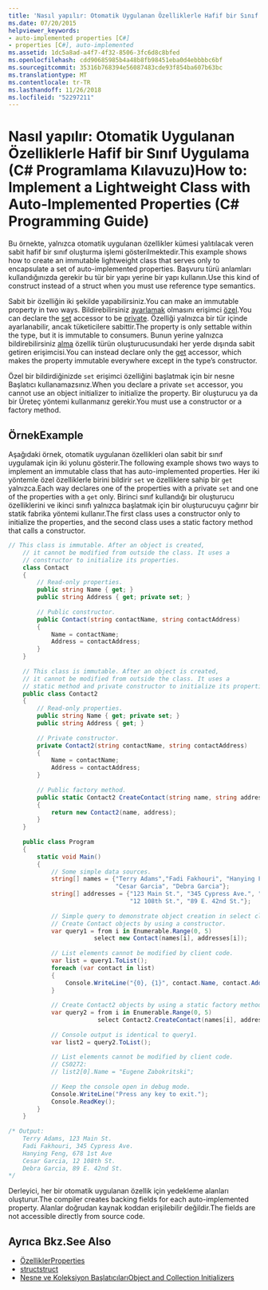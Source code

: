 ```yaml
---
title: 'Nasıl yapılır: Otomatik Uygulanan Özelliklerle Hafif bir Sınıf Uygulama (C# Programlama Kılavuzu)'
ms.date: 07/20/2015
helpviewer_keywords:
- auto-implemented properties [C#]
- properties [C#], auto-implemented
ms.assetid: 1dc5a8ad-a4f7-4f32-8506-3fc6d8c8bfed
ms.openlocfilehash: cdd90685985b4a48b8fb98451eba0d4ebbbbc6bf
ms.sourcegitcommit: 35316b768394e56087483cde93f854ba607b63bc
ms.translationtype: MT
ms.contentlocale: tr-TR
ms.lasthandoff: 11/26/2018
ms.locfileid: "52297211"
---
```

# <a name="how-to-implement-a-lightweight-class-with-auto-implemented-properties-c-programming-guide"></a><span data-ttu-id="854fc-102">Nasıl yapılır: Otomatik Uygulanan Özelliklerle Hafif bir Sınıf Uygulama (C# Programlama Kılavuzu)</span><span class="sxs-lookup"><span data-stu-id="854fc-102">How to: Implement a Lightweight Class with Auto-Implemented Properties (C# Programming Guide)</span></span>
<span data-ttu-id="854fc-103">Bu örnekte, yalnızca otomatik uygulanan özellikler kümesi yalıtılacak veren sabit hafif bir sınıf oluşturma işlemi gösterilmektedir.</span><span class="sxs-lookup"><span data-stu-id="854fc-103">This example shows how to create an immutable lightweight class that serves only to encapsulate a set of auto-implemented properties.</span></span> <span data-ttu-id="854fc-104">Başvuru türü anlamları kullandığınızda gerekir bu tür bir yapı yerine bir yapı kullanın.</span><span class="sxs-lookup"><span data-stu-id="854fc-104">Use this kind of construct instead of a struct when you must use reference type semantics.</span></span>  
  
 <span data-ttu-id="854fc-105">Sabit bir özelliğin iki şekilde yapabilirsiniz.</span><span class="sxs-lookup"><span data-stu-id="854fc-105">You can make an immutable property in two ways.</span></span>  <span data-ttu-id="854fc-106">Bildirebilirsiniz [ayarlamak](../../../csharp/language-reference/keywords/set.md) olmasını erişimci [özel](../../../csharp/language-reference/keywords/private.md).</span><span class="sxs-lookup"><span data-stu-id="854fc-106">You can declare the [set](../../../csharp/language-reference/keywords/set.md) accessor to be [private](../../../csharp/language-reference/keywords/private.md).</span></span>  <span data-ttu-id="854fc-107">Özelliği yalnızca bir tür içinde ayarlanabilir, ancak tüketicilere sabittir.</span><span class="sxs-lookup"><span data-stu-id="854fc-107">The property is only settable within the type, but it is immutable to consumers.</span></span>  <span data-ttu-id="854fc-108">Bunun yerine yalnızca bildirebilirsiniz [alma](../../../csharp/language-reference/keywords/get.md) özellik türün oluşturucusundaki her yerde dışında sabit getiren erişimcisi.</span><span class="sxs-lookup"><span data-stu-id="854fc-108">You can instead declare only the [get](../../../csharp/language-reference/keywords/get.md) accessor, which makes the property immutable everywhere except in the type’s constructor.</span></span>  
  
 <span data-ttu-id="854fc-109">Özel bir bildirdiğinizde `set` erişimci özelliğini başlatmak için bir nesne Başlatıcı kullanamazsınız.</span><span class="sxs-lookup"><span data-stu-id="854fc-109">When you declare a private `set` accessor, you cannot use an object initializer to initialize the property.</span></span> <span data-ttu-id="854fc-110">Bir oluşturucu ya da bir Üreteç yöntemi kullanmanız gerekir.</span><span class="sxs-lookup"><span data-stu-id="854fc-110">You must use a constructor or a factory method.</span></span>  
  
## <a name="example"></a><span data-ttu-id="854fc-111">Örnek</span><span class="sxs-lookup"><span data-stu-id="854fc-111">Example</span></span>  
 <span data-ttu-id="854fc-112">Aşağıdaki örnek, otomatik uygulanan özellikleri olan sabit bir sınıf uygulamak için iki yolunu gösterir.</span><span class="sxs-lookup"><span data-stu-id="854fc-112">The following example shows two ways to implement an immutable class that has auto-implemented properties.</span></span> <span data-ttu-id="854fc-113">Her iki yöntemle özel özelliklerle birini bildirir `set` ve özelliklere sahip bir `get` yalnızca.</span><span class="sxs-lookup"><span data-stu-id="854fc-113">Each way declares one of the properties with a private `set` and one of the properties with a `get` only.</span></span>  <span data-ttu-id="854fc-114">Birinci sınıf kullandığı bir oluşturucu özelliklerini ve ikinci sınıfı yalnızca başlatmak için bir oluşturucuyu çağırır bir statik fabrika yöntemi kullanır.</span><span class="sxs-lookup"><span data-stu-id="854fc-114">The first class uses a constructor only to initialize the properties, and the second class uses a static factory method that calls a constructor.</span></span>  
  
```csharp  
// This class is immutable. After an object is created,   
    // it cannot be modified from outside the class. It uses a   
    // constructor to initialize its properties.   
    class Contact  
    {  
        // Read-only properties.   
        public string Name { get; }  
        public string Address { get; private set; }  
  
        // Public constructor.   
        public Contact(string contactName, string contactAddress)  
        {  
            Name = contactName;  
            Address = contactAddress;                 
        }  
    }  
  
    // This class is immutable. After an object is created,   
    // it cannot be modified from outside the class. It uses a   
    // static method and private constructor to initialize its properties.      
    public class Contact2  
    {  
        // Read-only properties.   
        public string Name { get; private set; }  
        public string Address { get; }  
  
        // Private constructor.   
        private Contact2(string contactName, string contactAddress)  
        {  
            Name = contactName;  
            Address = contactAddress;                 
        }  
  
        // Public factory method.   
        public static Contact2 CreateContact(string name, string address)  
        {  
            return new Contact2(name, address);  
        }  
    }  
  
    public class Program  
    {   
        static void Main()  
        {  
            // Some simple data sources.   
            string[] names = {"Terry Adams","Fadi Fakhouri", "Hanying Feng",   
                              "Cesar Garcia", "Debra Garcia"};  
            string[] addresses = {"123 Main St.", "345 Cypress Ave.", "678 1st Ave",  
                                  "12 108th St.", "89 E. 42nd St."};  
  
            // Simple query to demonstrate object creation in select clause.   
            // Create Contact objects by using a constructor.   
            var query1 = from i in Enumerable.Range(0, 5)  
                        select new Contact(names[i], addresses[i]);  
  
            // List elements cannot be modified by client code.   
            var list = query1.ToList();  
            foreach (var contact in list)  
            {  
                Console.WriteLine("{0}, {1}", contact.Name, contact.Address);  
            }  
  
            // Create Contact2 objects by using a static factory method.   
            var query2 = from i in Enumerable.Range(0, 5)  
                         select Contact2.CreateContact(names[i], addresses[i]);  
  
            // Console output is identical to query1.   
            var list2 = query2.ToList();  
  
            // List elements cannot be modified by client code.   
            // CS0272:   
            // list2[0].Name = "Eugene Zabokritski";   
  
            // Keep the console open in debug mode.  
            Console.WriteLine("Press any key to exit.");  
            Console.ReadKey();                  
        }  
    }  
  
/* Output:  
    Terry Adams, 123 Main St.  
    Fadi Fakhouri, 345 Cypress Ave.  
    Hanying Feng, 678 1st Ave  
    Cesar Garcia, 12 108th St.  
    Debra Garcia, 89 E. 42nd St.  
*/  
```  
  
 <span data-ttu-id="854fc-115">Derleyici, her bir otomatik uygulanan özellik için yedekleme alanları oluşturur.</span><span class="sxs-lookup"><span data-stu-id="854fc-115">The compiler creates backing fields for each auto-implemented property.</span></span> <span data-ttu-id="854fc-116">Alanlar doğrudan kaynak koddan erişilebilir değildir.</span><span class="sxs-lookup"><span data-stu-id="854fc-116">The fields are not accessible directly from source code.</span></span>  
  
## <a name="see-also"></a><span data-ttu-id="854fc-117">Ayrıca Bkz.</span><span class="sxs-lookup"><span data-stu-id="854fc-117">See Also</span></span>

- [<span data-ttu-id="854fc-118">Özellikler</span><span class="sxs-lookup"><span data-stu-id="854fc-118">Properties</span></span>](../../../csharp/programming-guide/classes-and-structs/properties.md)  
- [<span data-ttu-id="854fc-119">struct</span><span class="sxs-lookup"><span data-stu-id="854fc-119">struct</span></span>](../../../csharp/language-reference/keywords/struct.md)  
- [<span data-ttu-id="854fc-120">Nesne ve Koleksiyon Başlatıcıları</span><span class="sxs-lookup"><span data-stu-id="854fc-120">Object and Collection Initializers</span></span>](../../../csharp/programming-guide/classes-and-structs/object-and-collection-initializers.md)
